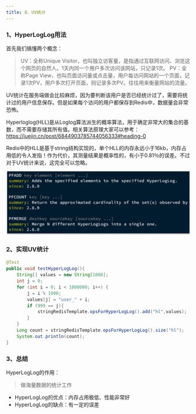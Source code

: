 ```yaml
---
title: 8、UV统计
---
```

### 1、HyperLogLog用法

首先我们搞懂两个概念：

> UV：全称Unique Visitor，也叫独立访客量，是指通过互联网访问、浏览这个网页的自然人。1天内同一个用户多次访问该网站，只记录1次。
> PV：全称Page View，也叫页面访问量或点击量，用户每访问网站的一个页面，记录1次PV，用户多次打开页面，则记录多次PV。往往用来衡量网站的流量。

UV统计在服务端做会比较麻烦，因为要判断该用户是否已经统计过了，需要将统计过的用户信息保存。但是如果每个访问的用户都保存到Redis中，数据量会非常恐怖。



Hyperloglog(HLL)是从Loglog算法派生的概率算法，用于确定非常大的集合的基数，而不需要存储其所有值。相关算法原理大家可以参考：https://juejin.cn/post/6844903785744056333#heading-0



Redis中的HLL是基于string结构实现的，单个HLL的内存永远小于16kb，内存占用低的令人发指！作为代价，其测量结果是概率性的，有小于0.81％的误差。不过对于UV统计来说，这完全可以忽略。

![image-20220616164333032](../../../images/image-20220616164333032.png)



### 2、实现UV统计

```java
@Test
public void testHyperLogLog(){
    String[] values = new String[1000];
    int j = 0;
    for (int i = 0; i < 1000000; i++) {
        j = i % 1000;
        values[j] = "user_" + i;
        if (999 == j){
            stringRedisTemplate.opsForHyperLogLog().add("hl",values);
        }
    }
    Long count = stringRedisTemplate.opsForHyperLogLog().size("hl");
    System.out.println(count);
}
```



### 3、总结

HyperLogLog的作用：

>  做海量数据的统计工作

- HyperLogLog的优点：内存占用极低、性能非常好
- HyperLogLog的缺点：有一定的误差
